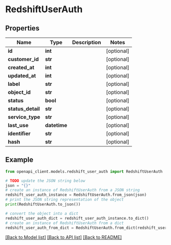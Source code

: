 # RedshiftUserAuth


## Properties

Name | Type | Description | Notes
------------ | ------------- | ------------- | -------------
**id** | **int** |  | [optional] 
**customer_id** | **str** |  | [optional] 
**created_at** | **int** |  | [optional] 
**updated_at** | **int** |  | [optional] 
**label** | **str** |  | [optional] 
**object_id** | **str** |  | [optional] 
**status** | **bool** |  | [optional] 
**status_detail** | **str** |  | [optional] 
**service_type** | **str** |  | [optional] 
**last_use** | **datetime** |  | [optional] 
**identifier** | **str** |  | [optional] 
**hash** | **str** |  | [optional] 

## Example

```python
from openapi_client.models.redshift_user_auth import RedshiftUserAuth

# TODO update the JSON string below
json = "{}"
# create an instance of RedshiftUserAuth from a JSON string
redshift_user_auth_instance = RedshiftUserAuth.from_json(json)
# print the JSON string representation of the object
print(RedshiftUserAuth.to_json())

# convert the object into a dict
redshift_user_auth_dict = redshift_user_auth_instance.to_dict()
# create an instance of RedshiftUserAuth from a dict
redshift_user_auth_from_dict = RedshiftUserAuth.from_dict(redshift_user_auth_dict)
```
[[Back to Model list]](../README.md#documentation-for-models) [[Back to API list]](../README.md#documentation-for-api-endpoints) [[Back to README]](../README.md)


